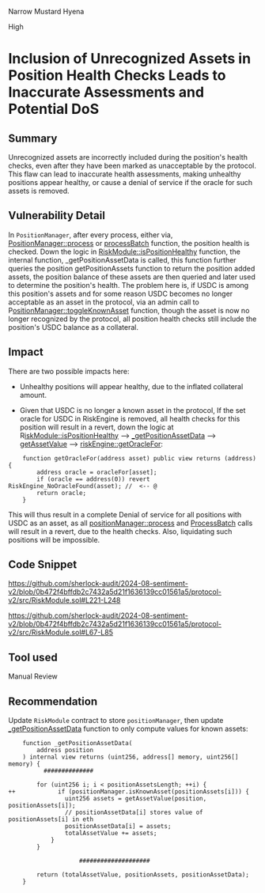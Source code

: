 Narrow Mustard Hyena

High

# Inclusion of Unrecognized Assets in Position Health Checks Leads to Inaccurate Assessments and Potential DoS

## Summary
Unrecognized assets are incorrectly included during the position's health checks, even after they have been marked as unacceptable by the protocol. This flaw can lead to inaccurate health assessments, making unhealthy positions appear healthy, or cause a denial of service if the oracle for such assets is removed.
## Vulnerability Detail
In `PositionManager`, after every process, either via, [PositionManager::process](https://github.com/sherlock-audit/2024-08-sentiment-v2/blob/0b472f4bffdb2c7432a5d21f1636139cc01561a5/protocol-v2/src/PositionManager.sol#L229-L232) or [processBatch](https://github.com/sherlock-audit/2024-08-sentiment-v2/blob/0b472f4bffdb2c7432a5d21f1636139cc01561a5/protocol-v2/src/PositionManager.sol#L238-L246) function, the position health is checked.
Down the logic in [RiskModule::isPositionHealthy](https://github.com/sherlock-audit/2024-08-sentiment-v2/blob/0b472f4bffdb2c7432a5d21f1636139cc01561a5/protocol-v2/src/RiskModule.sol#L67-L85) function, the internal function, _getPositionAssetData is called, this function further queries the position getPositionAssets function to return the position added assets, the position balance of these assets are then queried and later used to determine the position's health.
The problem here is, if USDC is among this position's assets and for some reason USDC becomes no longer acceptable as an asset in the protocol, via an admin call to P[ositionManager::toggleKnownAsset](https://github.com/sherlock-audit/2024-08-sentiment-v2/blob/0b472f4bffdb2c7432a5d21f1636139cc01561a5/protocol-v2/src/PositionManager.sol#L522-L525) function, though the asset is now no longer recognized by the protocol, all position health checks still include the position's USDC balance as a collateral.

## Impact
There are two possible impacts here:
+ Unhealthy positions will appear healthy, due to the inflated collateral amount.

+ Given that USDC is no longer a known asset in the protocol, If the set oracle for USDC in RiskEngine is removed, all health checks for this position will result in a revert, down the logic at R[iskModule::isPositionHealthy](https://github.com/sherlock-audit/2024-08-sentiment-v2/blob/0b472f4bffdb2c7432a5d21f1636139cc01561a5/protocol-v2/src/RiskModule.sol#L67-L85) --> [_getPositionAssetData](https://github.com/sherlock-audit/2024-08-sentiment-v2/blob/0b472f4bffdb2c7432a5d21f1636139cc01561a5/protocol-v2/src/RiskModule.sol#L221-L248) --> [getAssetValue](https://github.com/sherlock-audit/2024-08-sentiment-v2/blob/0b472f4bffdb2c7432a5d21f1636139cc01561a5/protocol-v2/src/RiskModule.sol#L183-L187) --> [riskEngine::getOracleFor](https://github.com/sherlock-audit/2024-08-sentiment-v2/blob/0b472f4bffdb2c7432a5d21f1636139cc01561a5/protocol-v2/src/RiskEngine.sol#L123-L128):
```solidity
    function getOracleFor(address asset) public view returns (address) {
        address oracle = oracleFor[asset];
        if (oracle == address(0)) revert RiskEngine_NoOracleFound(asset); //  <-- @
        return oracle;
    }
```
This will thus result in a complete Denial of service for all positions with USDC as an asset, as all [positionManager::process](https://github.com/sherlock-audit/2024-08-sentiment-v2/blob/0b472f4bffdb2c7432a5d21f1636139cc01561a5/protocol-v2/src/PositionManager.sol#L229-L232) and [ProcessBatch](https://github.com/sherlock-audit/2024-08-sentiment-v2/blob/0b472f4bffdb2c7432a5d21f1636139cc01561a5/protocol-v2/src/PositionManager.sol#L238-L246) calls will result in a revert, due to the health checks. 
Also, liquidating such positions will be impossible.
## Code Snippet

https://github.com/sherlock-audit/2024-08-sentiment-v2/blob/0b472f4bffdb2c7432a5d21f1636139cc01561a5/protocol-v2/src/RiskModule.sol#L221-L248

https://github.com/sherlock-audit/2024-08-sentiment-v2/blob/0b472f4bffdb2c7432a5d21f1636139cc01561a5/protocol-v2/src/RiskModule.sol#L67-L85


## Tool used

Manual Review

## Recommendation
Update `RiskModule` contract to store `positionManager`, then update [_getPositionAssetData](https://github.com/sherlock-audit/2024-08-sentiment-v2/blob/0b472f4bffdb2c7432a5d21f1636139cc01561a5/protocol-v2/src/RiskModule.sol#L221-L248) function to only compute values for known assets:
```solidity
    function _getPositionAssetData(
        address position
    ) internal view returns (uint256, address[] memory, uint256[] memory) {
          ##############

        for (uint256 i; i < positionAssetsLength; ++i) {
++            if (positionManager.isKnownAsset(positionAssets[i])) {
                uint256 assets = getAssetValue(position, positionAssets[i]);
                // positionAssetData[i] stores value of positionAssets[i] in eth
                positionAssetData[i] = assets;
                totalAssetValue += assets;
            }
        }

                    ####################

        return (totalAssetValue, positionAssets, positionAssetData);
    }
```
